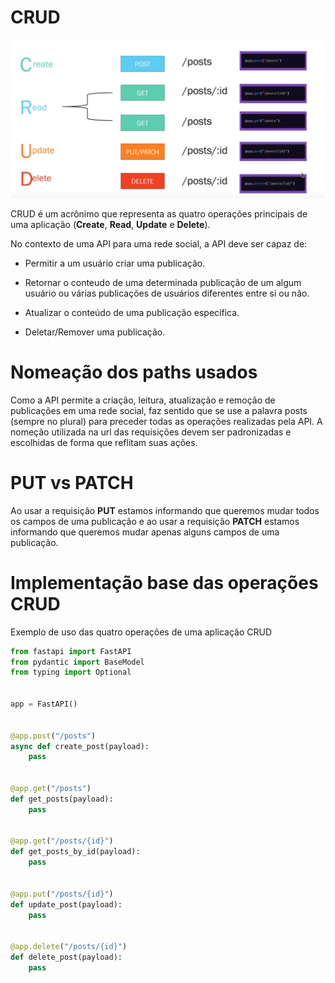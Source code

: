 # CRUD

<img src="./images/crud.png" title="crud" alt="" data-align="center">

CRUD é um acrônimo que representa as quatro operações principais de uma aplicação (**Create**, **Read**, **Update** e **Delete**).

No contexto de uma API para uma rede social, a API deve ser capaz de:

- Permitir a um usuário criar uma publicação.

- Retornar o conteudo de uma determinada publicação de um algum usuário ou várias publicações de usuários diferentes entre si ou não.

- Atualizar o conteúdo de uma publicação específica.

- Deletar/Remover uma publicação.

# Nomeação dos paths usados

Como a API permite a criação, leitura, atualização e remoção de publicações em uma rede social, faz sentido que se use a palavra posts (sempre no plural) para preceder todas as operações realizadas pela API. A nomeção utilizada na url das requisições devem ser padronizadas e escolhidas de forma que reflitam suas ações.



# PUT vs PATCH

Ao usar a requisição **PUT** estamos informando que queremos mudar todos os campos de uma publicação e ao usar a requisição **PATCH** estamos informando que queremos mudar apenas alguns campos de uma publicação.

# Implementação base das operações CRUD

Exemplo de uso das quatro operações de uma aplicação CRUD

```python
from fastapi import FastAPI
from pydantic import BaseModel
from typing import Optional


app = FastAPI()


@app.post("/posts")
async def create_post(payload):
    pass


@app.get("/posts")
def get_posts(payload):
    pass


@app.get("/posts/{id}")
def get_posts_by_id(payload):
    pass


@app.put("/posts/{id}")
def update_post(payload):
    pass


@app.delete("/posts/{id}")
def delete_post(payload):
    pass
```

